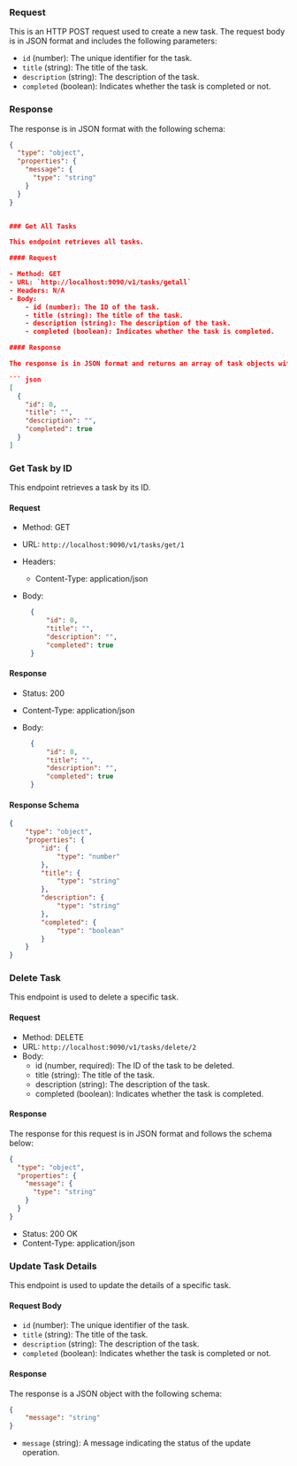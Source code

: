 ### Request

This is an HTTP POST request used to create a new task. The request body is in JSON format and includes the following parameters:

- `id` (number): The unique identifier for the task.
- `title` (string): The title of the task.
- `description` (string): The description of the task.
- `completed` (boolean): Indicates whether the task is completed or not.

### Response

The response is in JSON format with the following schema:

```json
{
  "type": "object",
  "properties": {
    "message": {
      "type": "string"
    }
  }
}


### Get All Tasks

This endpoint retrieves all tasks.

#### Request

- Method: GET
- URL: `http://localhost:9090/v1/tasks/getall`
- Headers: N/A
- Body:
    - id (number): The ID of the task.
    - title (string): The title of the task.
    - description (string): The description of the task.
    - completed (boolean): Indicates whether the task is completed.

#### Response

The response is in JSON format and returns an array of task objects with the following schema:

``` json
[
  {
    "id": 0,
    "title": "",
    "description": "",
    "completed": true
  }
]

 ```

 ### Get Task by ID

This endpoint retrieves a task by its ID.

#### Request

- Method: GET
- URL: `http://localhost:9090/v1/tasks/get/1`
- Headers:
    - Content-Type: application/json
- Body:
    
    ``` json
      {
          "id": 0,
          "title": "",
          "description": "",
          "completed": true
      }
    
     ```
    

#### Response

- Status: 200
- Content-Type: application/json
- Body:
    
    ``` json
      {
          "id": 0,
          "title": "",
          "description": "",
          "completed": true
      }
    
     ```
    

#### Response Schema

``` json
{
    "type": "object",
    "properties": {
        "id": {
            "type": "number"
        },
        "title": {
            "type": "string"
        },
        "description": {
            "type": "string"
        },
        "completed": {
            "type": "boolean"
        }
    }
}

 ```

 ### Delete Task

This endpoint is used to delete a specific task.

#### Request

- Method: DELETE
- URL: `http://localhost:9090/v1/tasks/delete/2`
- Body:
    - id (number, required): The ID of the task to be deleted.
    - title (string): The title of the task.
    - description (string): The description of the task.
    - completed (boolean): Indicates whether the task is completed.

#### Response

The response for this request is in JSON format and follows the schema below:

``` json
{
  "type": "object",
  "properties": {
    "message": {
      "type": "string"
    }
  }
}

 ```

- Status: 200 OK
- Content-Type: application/json

### Update Task Details

This endpoint is used to update the details of a specific task.

#### Request Body

- `id` (number): The unique identifier of the task.
- `title` (string): The title of the task.
- `description` (string): The description of the task.
- `completed` (boolean): Indicates whether the task is completed or not.
    

#### Response

The response is a JSON object with the following schema:

``` json
{
    "message": "string"
}

 ```

- `message` (string): A message indicating the status of the update operation.